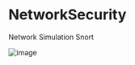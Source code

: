 # NetworkSecurity
Network Simulation Snort 

![image](https://user-images.githubusercontent.com/39504405/99603221-8c319a80-2a0b-11eb-9008-ff8b7061b3cd.png)
